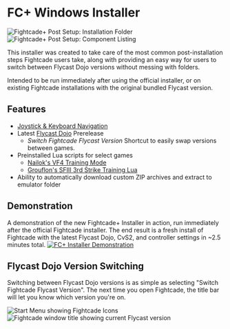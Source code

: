 # FC+ Windows Installer

![Fightcade+ Post Setup: Installation Folder](https://github.com/blueminder/fcplus-windows-installer/assets/504581/0719d447-4d59-407c-a902-bdf52e93c3fd)
![Fightcade+ Post Setup: Component Listing](https://github.com/blueminder/fcplus-windows-installer/assets/504581/b8aa608b-518b-4eac-bb7f-d9273454c194)

This installer was created to take care of the most common post-installation steps Fightcade users take, along with providing an easy way for users to switch between Flycast Dojo versions without messing with folders.

Intended to be run immediately after using the official installer, or on existing Fightcade installations with the original bundled Flycast version.

## Features
* [Joystick & Keyboard Navigation](https://github.com/blueminder/fightcade-joystick-kb-controls)
* Latest [Flycast Dojo](https://github.com/blueminder/flycast-dojo) Prerelease
  * *Switch Fightcade Flycast Version* Shortcut to easily swap versions between games.
* Preinstalled Lua scripts for select games
  * [Nailok's VF4 Training Mode](https://github.com/Nailok/VF4-Training)
  * [Grouflon's SFIII 3rd Strike Training Lua](https://github.com/Grouflon/3rd_training_lua)
* Ability to automatically download custom ZIP archives and extract to emulator folder

## Demonstration
A demonstration of the new Fightcade+ Installer in action, run immediately after the official Fightcade installer. The end result is a fresh install of Fightcade with the latest Flycast Dojo, CvS2, and controller settings in ~2.5 minutes total.
[![FC+ Installer Demonstration](https://img.youtube.com/vi/jf00CETU7zI/0.jpg)](https://www.youtube.com/watch?v=jf00CETU7zI)

## Flycast Dojo Version Switching
Switching between Flycast Dojo versions is as simple as selecting "Switch Fightcade Flycast Version". The next time you open Fightcade, the title bar will let you know which version you're on.

![Start Menu showing Fightcade Icons](https://github.com/blueminder/fcplus-windows-installer/assets/504581/dc4b3a2e-bfee-4286-888d-72d53052885f)
![Fightcade window title showing current Flycast version](https://github.com/blueminder/fcplus-windows-installer/assets/504581/001b3a3a-57cd-4432-b5ce-fa6cff5b70da)
